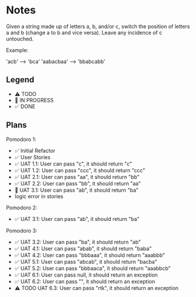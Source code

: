 # Notes

Given a string made up of letters a, b, and/or c, switch the position of letters a and b (change a to b and vice versa). Leave any incidence of c untouched.

Example:

'acb' --> 'bca'
'aabacbaa' --> 'bbabcabb'


## Legend
- ⚠ TODO
- 🚧 IN PROGRESS
- ✅ DONE

## Plans

Pomodoro 1:
- ✅ Initial Refactor
- ✅ User Stories
- ✅ UAT 1.1: User can pass "c", it should return "c"
- ✅ UAT 1.2: User can pass "ccc", it should return "ccc"
- ✅ UAT 2.1: User can pass "aa", it should return "bb"
- ✅ UAT 2.2: User can pass "bb", it should return "aa"
- 🚧 UAT 3.1: User can pass "ab", it should return "ba"
- logic error in stories

Pomodoro 2:
- ✅ UAT 3.1: User can pass "ab", it should return "ba"

Pomodoro 3:
- ✅ UAT 3.2: User can pass "ba", it should return "ab"
- ✅ UAT 4.1: User can pass "abab", it should return "baba"
- ✅ UAT 4.2: User can pass "bbbaaa", it should return "aaabbb"
- ✅ UAT 5.1: User can pass "abcab", it should return "bacba"
- ✅ UAT 5.2: User can pass "bbbaaca", it should return "aaabbcb"
- ✅ UAT 6.1: User can pass null, it should return an exception
- ✅ UAT 6.2: User can pass "", it should return an exception
- ⚠ TODO UAT 6.3: User can pass "rtk", it should return an exception